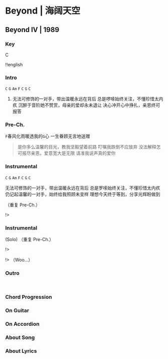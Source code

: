 # Beyond | 海阔天空
## Beyond IV | 1989

### Key
C
&nbsp;


!!english

### Intro
`C` `G` `Am` `F` `C` `G` `C`

1. 无法可修饰的一对手，带出温暖永远在背后
总是啰嗦始终关注，不懂珍惜太内疚
沉醉于音阶她不赞赏，母亲的爱却永未退让
决心冲开心中挣扎，亲恩终可报答

### Pre-Ch.
`F`春风化雨暖透我的`G`心
一生眷顾无言地送赠

> 是你多么温馨的目光，教我坚毅望着前路
> 叮嘱我跌倒不应放弃
> 没法解释怎可报尽亲恩，爱意宽大是无限
> 请准我说声真的爱你

### Instrumental
`C` `G` `Am` `F` `C` `G` `C`

无法可修饰的一对手，带出温暖永远在背后
总是罗嗦始终关注，不懂珍惜太内疚
仍记起温馨的一对手，始终给我照顾未变样
理想今天终于等到，分享光辉盼做到

（重复 Pre-Ch.）

!>

### Instrumental
(Solo)
（重复 Pre-Ch.）

!>

!> （Woo...）

### Outro




&nbsp;&nbsp;

### Chord Progression


### On Guitar


### On Accordion


### About Song


### About Lyrics
